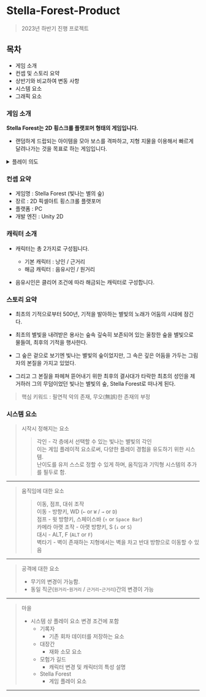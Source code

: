 # Stella-Forest-Product

> 2023년 하반기 진행 프로젝트

## 목차
- 게임 소개
- 컨셉 및 스토리 요약
- 상반기와 비교하여 변동 사항
- 시스템 요소
- 그래픽 요소

### 게임 소개  

**Stella Forest는 2D 횡스크롤 플랫포머 형태의 게임입니다.**

- 랜덤하게 드랍되는 아이템을 모아 보스를 격파하고, 지형 지물을 이용해서 빠르게 달려나가는 것을 목표로 하는 게임입니다.



<details>
<summary> 플레이 의도 </summary>

- 플랫포머의 기본적 요소인 움직임에 대한 요소를 중점적으로 두었습니다.

- 몬스터를 처치하며 달려나가는 쾌감

- 보스의 패턴과 시작시 주어지는 가호로 인한 플레이 형식의 완전한 변동
</details>


### 컨셉 요약
- 게임명 : Stella Forest (빛나는 별의 숲)
- 장르 : 2D 픽셀아트 횡스크롤 플랫포머
- 플랫폼 : PC
- 개발 엔진 : Unity 2D

### 캐릭터 소개
- 캐릭터는 총 2가지로 구성됩니다.
  - 기본 캐릭터 : 낭인 / 근거리
  - 해금 캐릭터 : 음유시인 / 원거리

- 음유시인은 클리어 조건에 따라 해금되는 캐릭터로 구성합니다.

### 스토리 요약
- 최초의 기적으로부터 500년, 기적을 발아하는 별빛의 노래가 어둠의 시대에 잠긴다.

- 최초의 별빛을 내려받은 용사는 숲속 깊숙히 보존되어 있는 울창한 숲을 별빛으로 물들여, 최후의 기적을 행사한다.

- 그 숲은 겉으로 보기엔 빛나는 별빛의 숲이었지만, 그 속은 깊은 어둠을 가두는 그림자의 본질을 가지고 있었다.

- 그리고 그 본질을 파헤쳐 뜯어내기 위한 최후의 결사대가 타락한 최초의 성인을 제거하러 그의 무덤이었던 빛나는 별빛의 숲, Stella Forest로 떠나게 된다.

> 핵심 키워드  : 필연적 악의 존재, 무오(無誤)한 존재의 부정

### 시스템 요소
> 시작시 정해지는 요소
>> 각인 - 각 층에서 선택할 수 있는 빛나는 별빛의 각인  
> 이는 게임 플레이적 요소로써, 다양한 플레이 경험을 유도하기 위한 시스템.  
> 난이도를 유저 스스로 정할 수 있게 하며, 움직임과 기믹형 시스템의 추가를 필두로 함.  
-----
> 움직임에 대한 요소
>> 이동, 점프, 대쉬 조작  
> 이동 - 방향키, WD (`←` or `W` / `→` or `D`)  
> 점프 - 윗 방향키, 스페이스바 (`↑` or `Space Bar`)  
> 카메라 아랫 조작 - 아랫 방향키, S (`↓` or `S`)  
> 대시 - ALT, F (`ALT` or `F`)  
> 벽타기 - 벽이 존재하는 지형에서는 벽을 차고 반대 방향으로 이동할 수 있음
-----
> 공격에 대한 요소
> - 무기의 변경이 가능함.
> - 동일 직군(`원거리`-`원거리` / `근거리`-`근거리`)간의 변경이 가능
-----
> 마을
> - 시스템 상 플레이 요소 변경 조건에 포함
>   - 기록자
>     - 기존 회차 데이터를 저장하는 요소
>   - 대장간
>     - 재화 소모 요소
>   - 모험가 길드
>     - 캐릭터 변경 및 캐릭터의 특성 설명
>   - Stella Forest
>     - 게임 플레이 요소
-----
